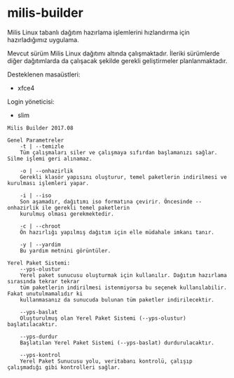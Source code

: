 # milis-builder
Milis Linux tabanlı dağıtım hazırlama işlemlerini hızlandırma için hazırladığımız uygulama.

Mevcut sürüm Milis Linux dağıtımı altında çalışmaktadır. İleriki sürümlerde diğer dağıtımlarda da çalışacak şekilde gerekli geliştirmeler planlanmaktadır.

Desteklenen masaüstleri:
- xfce4

Login yöneticisi:
- slim


```
Milis Builder 2017.08

Genel Parametreler
	-t | --temizle
	Tüm çalışmaları siler ve çalışmaya sıfırdan başlamanızı sağlar. Silme işlemi geri alınamaz.

	-o | --onhazirlik
	Gerekli klasör yapısını oluşturur, temel paketlerin indirilmesi ve kurulması işlemleri yapar.

	-i | --iso
	Son aşamadır, dağıtımı iso formatına çevirir. Öncesinde --onhazirlik ile gerekli temel paketlerin
	kurulmuş olması gerekmektedir.

	-c | --chroot
	Ön hazırlığı yapılmış dağıtım için elle müdahale imkanı tanır.

	-y | --yardim
	Bu yardım metnini görüntüler.

Yerel Paket Sistemi:
	--yps-olustur
	Yerel paket sunucusu oluşturmak için kullanılır. Dağıtım hazırlama sırasında tekrar tekrar
	tüm paketlerin indirilmesi istenmiyorsa bu seçenek kullanılabilir. Fakat unutulmamalıdır ki
	kullanmasanız da sunucuda bulunan tüm paketler indirilecektir.

	--yps-baslat
	Oluşturulmuş olan Yerel Paket Sistemi (--yps-olustur) başlatılacaktır.

	--yps-durdur
	Başlatılan Yerel Paket Sistemi (--yps-baslat) durdurulacaktır.

	--yps-kontrol
	Yerel Paket Sunucusu yolu, veritabanı kontrolü, çalışıp çalışmadığı gibi kontrolleri sağlar.
```
